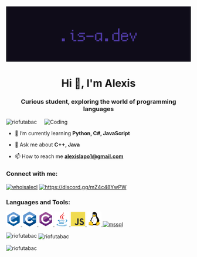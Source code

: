 ![logo](https://raw.githubusercontent.com/is-a-dev/register/main/media/banner.png)
<h1 align="center">Hi 👋, I'm Alexis</h1>
<h3 align="center">Curious student, exploring the world of programming languages</h3>

<img align="right" alt="Coding" width="400" src="https://media4.giphy.com/media/v1.Y2lkPTc5MGI3NjExanoycGl4emxsaXhxNmtrdjVjY3FseDZ4Z2t1b3Byd2h2M2xyeHlwMiZlcD12MV9pbnRlcm5hbF9naWZfYnlfaWQmY3Q9cw/f6hnhHkks8bk4jwjh3/giphy.gif">
<p align="left"> <img src="https://komarev.com/ghpvc/?username=riofutabac&label=Profile%20views&color=0e75b6&style=flat" alt="riofutabac" /> </p>

- 🌱 I’m currently learning **Python, C#, JavaScript**

- 💬 Ask me about **C++, Java**

- 📫 How to reach me **alexislapo1@gmail.com**

<h3 align="left">Connect with me:</h3>
<p align="left">
<a href="https://instagram.com/whoisalecl" target="blank"><img align="center" src="https://raw.githubusercontent.com/rahuldkjain/github-profile-readme-generator/master/src/images/icons/Social/instagram.svg" alt="whoisalecl" height="30" width="40" /></a>
<a href="https://discord.gg/https://discord.gg/mZ4c48YwPW" target="blank"><img align="center" src="https://raw.githubusercontent.com/rahuldkjain/github-profile-readme-generator/master/src/images/icons/Social/discord.svg" alt="https://discord.gg/mZ4c48YwPW" height="30" width="40" /></a>
</p>

<h3 align="left">Languages and Tools:</h3>
<p align="left"> <a href="https://www.cprogramming.com/" target="_blank" rel="noreferrer"> <img src="https://raw.githubusercontent.com/devicons/devicon/master/icons/c/c-original.svg" alt="c" width="40" height="40"/> </a> <a href="https://www.w3schools.com/cpp/" target="_blank" rel="noreferrer"> <img src="https://raw.githubusercontent.com/devicons/devicon/master/icons/cplusplus/cplusplus-original.svg" alt="cplusplus" width="40" height="40"/> </a> <a href="https://www.w3schools.com/cs/" target="_blank" rel="noreferrer"> <img src="https://raw.githubusercontent.com/devicons/devicon/master/icons/csharp/csharp-original.svg" alt="csharp" width="40" height="40"/> </a> <a href="https://www.java.com" target="_blank" rel="noreferrer"> <img src="https://raw.githubusercontent.com/devicons/devicon/master/icons/java/java-original.svg" alt="java" width="40" height="40"/> </a> <a href="https://developer.mozilla.org/en-US/docs/Web/JavaScript" target="_blank" rel="noreferrer"> <img src="https://raw.githubusercontent.com/devicons/devicon/master/icons/javascript/javascript-original.svg" alt="javascript" width="40" height="40"/> </a> <a href="https://www.linux.org/" target="_blank" rel="noreferrer"> <img src="https://raw.githubusercontent.com/devicons/devicon/master/icons/linux/linux-original.svg" alt="linux" width="40" height="40"/> </a> <a href="https://www.microsoft.com/en-us/sql-server" target="_blank" rel="noreferrer"> <img src="https://www.svgrepo.com/show/303229/microsoft-sql-server-logo.svg" alt="mssql" width="40" height="40"/> </a> </p>

<p><img align="left" src="https://github-readme-stats.vercel.app/api/top-langs?username=riofutabac&show_icons=true&locale=en&layout=compact" alt="riofutabac" /></p>

<p>&nbsp;<img align="center" src="https://github-readme-stats.vercel.app/api?username=riofutabac&show_icons=true&locale=en" alt="riofutabac" /></p>

<p><img align="center" src="https://github-readme-streak-stats.herokuapp.com/?user=riofutabac&" alt="riofutabac" /></p>
